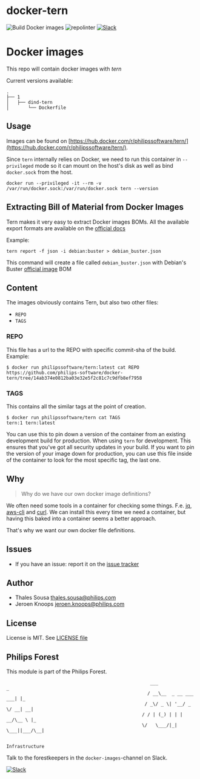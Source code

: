 # docker-tern

![Build Docker images](https://github.com/philips-software/docker-tern/workflows/Build%20Docker%20images/badge.svg)
![repolinter](https://github.com/philips-software/docker-tern/workflows/repolinter/badge.svg)
[![Slack](https://philips-software-slackin.now.sh/badge.svg)](https://philips-software-slackin.now.sh)

# Docker images

This repo will contain docker images with _tern_

Current versions available:
```
.
├── 1
│   ├── dind-tern
│       └── Dockerfile
```
## Usage

Images can be found on [https://hub.docker.com/r/philipssoftware/tern/](https://hub.docker.com/r/philipssoftware/tern/).

Since `tern` internally relies on Docker, we need to run this container in `--privileged` mode so it can mount on the host's disk as well as bind `docker.sock` from the host.

```
docker run --privileged -it --rm -v /var/run/docker.sock:/var/run/docker.sock tern --version
```

## Extracting Bill of Material from Docker Images

Tern makes it very easy to extract Docker images BOMs. All the available export formats are available on the [official docs](https://github.com/vmware/tern)

Example:

```tern report -f json -i debian:buster > debian_buster.json```

This command will create a file called `debian_buster.json` with Debian's Buster [official image](https://hub.docker.com/layers/debian/library/debian) BOM

## Content

The images obviously contains Tern, but also two other files:
- `REPO`
- `TAGS`

### REPO

This file has a url to the REPO with specific commit-sha of the build.
Example: 

```
$ docker run philipssoftware/tern:latest cat REPO
https://github.com/philips-software/docker-tern/tree/14ab374e0812ba03e32e5f2c81c7c9dfb8ef7958
```

### TAGS

This contains all the similar tags at the point of creation. 

```
$ docker run philipssoftware/tern cat TAGS
tern:1 tern:latest
```

You can use this to pin down a version of the container from an existing development build for production. When using `tern` for development. This ensures that you've got all security updates in your build. If you want to pin the version of your image down for production, you can use this file inside of the container to look for the most specific tag, the last one.

## Why

> Why do we have our own docker image definitions?

We often need some tools in a container for checking some things. F.e. [jq](https://stedolan.github.io/jq/), [aws-cli](https://aws.amazon.com/cli/) and [curl](https://curl.haxx.se/).
We can install this every time we need a container, but having this baked into a container seems a better approach.

That's why we want our own docker file definitions.

## Issues

- If you have an issue: report it on the [issue tracker](https://github.com/philips-software/docker-tern/issues)

## Author

- Thales Sousa  <thales.sousa@philips.com>
- Jeroen Knoops <jeroen.knoops@philips.com>

## License

License is MIT. See [LICENSE file](LICENSE.md)

## Philips Forest

This module is part of the Philips Forest.

```
                                                     ___                   _
                                                    / __\__  _ __ ___  ___| |_
                                                   / _\/ _ \| '__/ _ \/ __| __|
                                                  / / | (_) | | |  __/\__ \ |_
                                                  \/   \___/|_|  \___||___/\__|  

                                                                 Infrastructure
```

Talk to the forestkeepers in the `docker-images`-channel on Slack.

[![Slack](https://philips-software-slackin.now.sh/badge.svg)](https://philips-software-slackin.now.sh)

